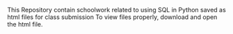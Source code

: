 This Repository contain schoolwork related to using SQL in Python saved as html files for class submission
To view files properly, download and open the html file.
